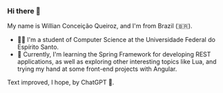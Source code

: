### Hi there 👋

My name is Willian Conceição Queiroz, and I'm from Brazil (🇧🇷). 
- 👨‍🎓 I'm a student of Computer Science at the Universidade Federal do Espírito Santo.
- 🌱 Currently, I'm learning the Spring Framework for developing REST applications, as well as exploring other interesting topics like Lua, and trying my hand at some front-end projects with Angular.

Text improved, I hope, by ChatGPT 🤖.

<!--
**WillCQ97/WillCQ97** is a ✨ _special_ ✨ repository because its `README.md` (this file) appears on your GitHub profile.

Here are some ideas to get you started:

- 🔭 I’m currently working on ...
- 🌱 I’m currently learning ...
- 👯 I’m looking to collaborate on ...
- 🤔 I’m looking for help with ...
- 💬 Ask me about ...
- 📫 How to reach me: ...
- 😄 Pronouns: ...
- ⚡ Fun fact: ...
-->
